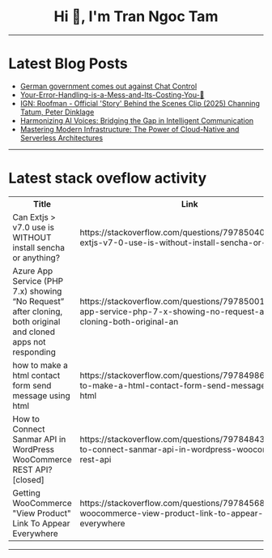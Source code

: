 <h1 align="center">Hi 👋, I'm Tran Ngoc Tam</h1>

---

# Latest Blog Posts 
<!-- BLOG-POST-LIST:START -->
- [German government comes out against Chat Control](https://dev.to/technoblogger14o3/german-government-comes-out-against-chat-control-5hem)
- [Your-Error-Handling-is-a-Mess-and-Its-Costing-You-💸](https://dev.to/member_f8c307c5/your-error-handling-is-a-mess-and-its-costing-you--obh)
- [IGN: Roofman - Official &#39;Story&#39; Behind the Scenes Clip &lpar;2025&rpar; Channing Tatum, Peter Dinklage](https://dev.to/gg_news/ign-roofman-official-story-behind-the-scenes-clip-2025-channing-tatum-peter-dinklage-3c5l)
- [Harmonizing AI Voices: Bridging the Gap in Intelligent Communication](https://dev.to/arvind_sundararajan/harmonizing-ai-voices-bridging-the-gap-in-intelligent-communication-4ll)
- [Mastering Modern Infrastructure: The Power of Cloud-Native and Serverless Architectures](https://dev.to/rgbos/mastering-modern-infrastructure-the-power-of-cloud-native-and-serverless-architectures-520k)
<!-- BLOG-POST-LIST:END -->

---

# Latest stack oveflow activity
<table>
  <tr><th>Title</th><th>Link</th></tr>
  <!-- STACKOVERFLOW:START --><tr><td>Can Extjs &gt; v7.0 use is WITHOUT install sencha or anything?</td><td>https://stackoverflow.com/questions/79785040/can-extjs-v7-0-use-is-without-install-sencha-or-anything</td></tr><tr><td>Azure App Service &lpar;PHP 7.x&rpar; showing “No Request” after cloning, both original and cloned apps not responding</td><td>https://stackoverflow.com/questions/79785001/azure-app-service-php-7-x-showing-no-request-after-cloning-both-original-an</td></tr><tr><td>how to make a html contact form send message using html</td><td>https://stackoverflow.com/questions/79784986/how-to-make-a-html-contact-form-send-message-using-html</td></tr><tr><td>How to Connect Sanmar API in WordPress WooCommerce REST API? [closed]</td><td>https://stackoverflow.com/questions/79784843/how-to-connect-sanmar-api-in-wordpress-woocommerce-rest-api</td></tr><tr><td>Getting WooCommerce &quot;View Product&quot; Link To Appear Everywhere</td><td>https://stackoverflow.com/questions/79784568/getting-woocommerce-view-product-link-to-appear-everywhere</td></tr><!-- STACKOVERFLOW:END -->
</table>

---


